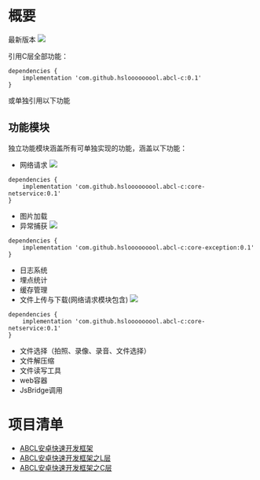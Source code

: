 # 概要
最新版本 [![](https://jitpack.io/v/hslooooooool/abcl-c.svg)](https://jitpack.io/#hslooooooool/abcl-c)

引用C层全部功能：
```
dependencies {
    implementation 'com.github.hslooooooool.abcl-c:0.1'
}
```
或单独引用以下功能

## 功能模块
独立功能模块涵盖所有可单独实现的功能，涵盖以下功能：
- 网络请求  [![](https://jitpack.io/v/hslooooooool/abcl-c.svg)](https://jitpack.io/#hslooooooool/abcl-c)
```
dependencies {
    implementation 'com.github.hslooooooool.abcl-c:core-netservice:0.1'
}
```

- 图片加载
- 异常捕获  [![](https://jitpack.io/v/hslooooooool/abcl-c.svg)](https://jitpack.io/#hslooooooool/abcl-c)
```
dependencies {
    implementation 'com.github.hslooooooool.abcl-c:core-exception:0.1'
}
```

- 日志系统
- 埋点统计
- 缓存管理
- 文件上传与下载(网络请求模块包含)  [![](https://jitpack.io/v/hslooooooool/abcl-c.svg)](https://jitpack.io/#hslooooooool/abcl-c)
```
dependencies {
    implementation 'com.github.hslooooooool.abcl-c:core-netservice:0.1'
}
```

- 文件选择（拍照、录像、录音、文件选择）
- 文件解压缩
- 文件读写工具
- web容器
- JsBridge调用

# 项目清单
- [ABCL安卓快速开发框架](https://github.com/hslooooooool/abcl)
- [ABCL安卓快速开发框架之L层](https://github.com/hslooooooool/abcl-l)
- [ABCL安卓快速开发框架之C层](https://github.com/hslooooooool/abcl-c)